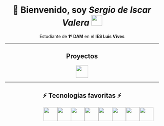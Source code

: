 <div align="center">

# 👋 Bienvenido, soy ***Sergio de Iscar Valera*** <img src="https://github.githubassets.com/images/mona-loading-dark.gif" width="35px"/>

Estudiante de **1º DAM** en el **IES Luis Vives**

---

## Proyectos

<div style="display:flex; aline-item:center; justify-content:space-around; max-width:50%">
    <a href="http://bigpig.somee.com/"><img src="http://bigpig.somee.com/img/pig.png" style="width: 40px; height:auto; margin: 0 1rem;"/></a>
</div>

___

## ⚡ Tecnologías favoritas ⚡

<div style="display:flex; aline-item:center; justify-content:space-around; max-width:50%">
    <img src="https://i.postimg.cc/zXTVn2S5/62e131df7fe3599fdd46ecb3.png" height="45"/>
    <img src="https://static.cdnlogo.com/logos/c/27/c.svg" height="45"/>
    <img src="https://camo.githubusercontent.com/c084dd81e1577424180d491bd4cc9d4b9ff1268dfbf9142eb0ac442d61906c05/68747470733a2f2f6d69726f2e6d656469756d2e636f6d2f6d61782f3635302f312a7a7a7664526d484747584f4e5a7075513246657173512e706e67" height="45"/>
    <img src="https://camo.githubusercontent.com/309bd1d3bd253dff456421a439882e5189b95a839120f0555d7172ff277e99c3/68747470733a2f2f75706c6f61642e77696b696d656469612e6f72672f77696b6970656469612f636f6d6d6f6e732f7468756d622f362f36312f48544d4c355f6c6f676f5f616e645f776f72646d61726b2e7376672f35313270782d48544d4c355f6c6f676f5f616e645f776f72646d61726b2e7376672e706e67" height="45"/>
    <img src="https://camo.githubusercontent.com/cf001d2a684fad204e899dab911627fbe9180dbaf26f89c432f438a375e88e6a/68747470733a2f2f75706c6f61642e77696b696d656469612e6f72672f77696b6970656469612f636f6d6d6f6e732f7468756d622f642f64352f435353335f6c6f676f5f616e645f776f72646d61726b2e7376672f3132303070782d435353335f6c6f676f5f616e645f776f72646d61726b2e7376672e706e67" height="45"/>
    <img src="https://upload.wikimedia.org/wikipedia/commons/thumb/9/98/Solidity_logo.svg/1200px-Solidity_logo.svg.png" height="45"/>
    <img src="https://download.blender.org/branding/community/blender_community_badge_white.png" height="45"/>
    <img src="https://upload.wikimedia.org/wikipedia/commons/thumb/4/40/Adobe_Premiere_Pro_CC_icon.svg/150px-Adobe_Premiere_Pro_CC_icon.svg.png" height="45"/>
</div>
</div>